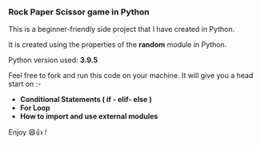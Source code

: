 ### Rock Paper Scissor game in Python

This is a beginner-friendly side project that I have created in Python.

It is created using the properties of the <b>random</b> module in Python. 

Python version used: <b>3.9.5</b>

Feel free to fork and run this code on your machine.
It will give you a head start on :-

- <b>Conditional Statements ( if - elif- else )</b>
- <b>For Loop</b>
- <b>How to import and use external modules</b>

Enjoy 😄👍 !